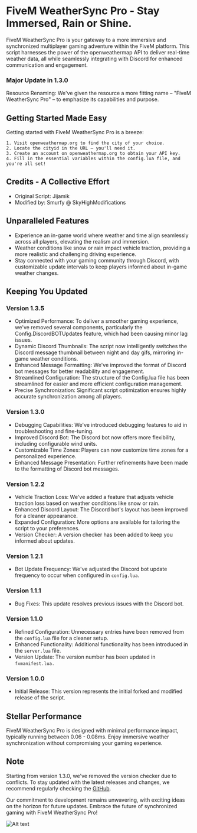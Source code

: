 # FiveM WeatherSync Pro - Stay Immersed, Rain or Shine.
FiveM WeatherSync Pro is your gateway to a more immersive and synchronized multiplayer gaming adventure within the FiveM platform. This script harnesses the power of the openweathermap API to deliver real-time weather data, all while seamlessly integrating with Discord for enhanced communication and engagement.

### Major Update in 1.3.0
Resource Renaming: We've given the resource a more fitting name – "FiveM WeatherSync Pro" – to emphasize its capabilities and purpose.

## Getting Started Made Easy
Getting started with FiveM WeatherSync Pro is a breeze:
```
1. Visit openweathermap.org to find the city of your choice.
2. Locate the cityid in the URL – you'll need it.
3. Create an account on openweathermap.org to obtain your API key.
4. Fill in the essential variables within the config.lua file, and you're all set!
```

## Credits - A Collective Effort
* Original Script: Jijamik
* Modified by: Smurfy @ SkyHighModifications

## Unparalleled Features
* Experience an in-game world where weather and time align seamlessly across all players, elevating the realism and immersion.
* Weather conditions like snow or rain impact vehicle traction, providing a more realistic and challenging driving experience.
* Stay connected with your gaming community through Discord, with customizable update intervals to keep players informed about in-game weather changes.

## Keeping You Updated

### Version 1.3.5
* Optimized Performance: To deliver a smoother gaming experience, we've removed several components, particularly the Config.DiscordBOTUpdates feature, which had been causing minor lag issues.
* Dynamic Discord Thumbnails: The script now intelligently switches the Discord message thumbnail between night and day gifs, mirroring in-game weather conditions.
* Enhanced Message Formatting: We've improved the format of Discord bot messages for better readability and engagement.
* Streamlined Configuration: The structure of the Config.lua file has been streamlined for easier and more efficient configuration management.
* Precise Synchronization: Significant script optimization ensures highly accurate synchronization among all players. 

### Version 1.3.0
* Debugging Capabilities: We've introduced debugging features to aid in troubleshooting and fine-tuning.
* Improved Discord Bot: The Discord bot now offers more flexibility, including configurable wind units.
* Customizable Time Zones: Players can now customize time zones for a personalized experience.
* Enhanced Message Presentation: Further refinements have been made to the formatting of Discord bot messages.

### Version 1.2.2
* Vehicle Traction Loss: We've added a feature that adjusts vehicle traction loss based on weather conditions like snow or rain.
* Enhanced Discord Layout: The Discord bot's layout has been improved for a cleaner appearance.
* Expanded Configuration: More options are available for tailoring the script to your preferences.
* Version Checker: A version checker has been added to keep you informed about updates.

### Version 1.2.1
* Bot Update Frequency: We've adjusted the Discord bot update frequency to occur when configured in `config.lua`.

### Version 1.1.1
* Bug Fixes: This update resolves previous issues with the Discord bot.

### Version 1.1.0
* Refined Configuration: Unnecessary entries have been removed from the `config.lua` file for a cleaner setup.
* Enhanced Functionality: Additional functionality has been introduced in the `server.lua` file.
* Version Update: The version number has been updated in `fxmanifest.lua.`

### Version 1.0.0
* Initial Release: This version represents the initial forked and modified release of the script.

## Stellar Performance
FiveM WeatherSync Pro is designed with minimal performance impact, typically running between 0.06 - 0.08ms. Enjoy immersive weather synchronization without compromising your gaming experience.

## Note
Starting from version 1.3.0, we've removed the version checker due to conflicts. To stay updated with the latest releases and changes, we recommend regularly checking the [GitHub](https://github.com/SkyHighModifications/FiveM-WeatherSync-Pro).

Our commitment to development remains unwavering, with exciting ideas on the horizon for future updates. Embrace the future of synchronized gaming with FiveM WeatherSync Pro!

![Alt text](https://www.brandcrowd.com/maker/social/sjycl1ifvb)
